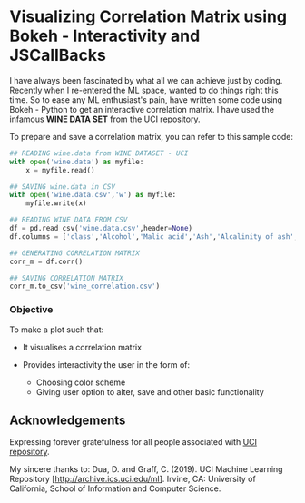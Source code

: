 # Visualizing Correlation Matrix using Bokeh - Interactivity and JSCallBacks
I have always been fascinated by what all we can achieve just by coding. Recently when I re-entered the ML space, wanted to do things right this time. So to ease any ML enthusiast's pain, have written some code using Bokeh - Python to get an interactive correlation matrix. I have used the infamous **WINE DATA SET** from the UCI repository.

To prepare and save a correlation matrix, you can refer to this sample code:
```python
## READING wine.data from WINE DATASET - UCI
with open('wine.data') as myfile:
    x = myfile.read()

## SAVING wine.data in CSV
with open('wine.data.csv','w') as myfile:
    myfile.write(x)

## READING WINE DATA FROM CSV
df = pd.read_csv('wine.data.csv',header=None)
df.columns = ['class','Alcohol','Malic acid','Ash','Alcalinity of ash','Magnesium','Total phenols','Flavanoids','Nonflavanoid phenols','Proanthocyanins','Color intensity','Hue','OD280/OD315 of diluted wines','Proline']

## GENERATING CORRELATION MATRIX
corr_m = df.corr()

## SAVING CORRELATION MATRIX
corr_m.to_csv('wine_correlation.csv')
```

### Objective
To make a plot such that:

+ It visualises a correlation matrix
+ Provides interactivity the user in the form of:

    + Choosing color scheme
    + Giving user option to alter, save and other basic functionality


## Acknowledgements
Expressing forever gratefulness for all people associated with [UCI repository](https://archive.ics.uci.edu/ml/index.php).

My sincere thanks to:
Dua, D. and Graff, C. (2019). UCI Machine Learning Repository [http://archive.ics.uci.edu/ml]. Irvine, CA: University of California, School of Information and Computer Science.